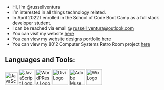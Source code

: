 - Hi, I’m @russellventura
- I’m interested in all things technology related.
- In April 2022 I enrolled in the School of Code Boot Camp as a full stack developer student. 
- I can be reached via email @ russell_ventura@outlook.com 
- You can visit my website <a href="https://russellventura.co.uk">here</a>
- You can view my website designs portfolio <a href="https://rvdms-pf.demonstration.website">here</a>
- You can view my 80'2 Computer Systems Retro Room project <a href="https://retro.russellventura.co.uk/">here</a>

<!---
russellventura/russellventura is a ✨ special ✨ repository because its `README.md` (this file) appears on your GitHub profile.
You can click the Preview link to take a look at your changes.
--->
<h2>Languages and Tools:</H2>
<div>
<img src="https://www.w3.org/html/logo/downloads/HTML5_Logo_64.png" alt="JavaScript Logo" width="40" height="40">
<img src="https://www.kindpng.com/picc/m/171-1718046_javascript-programming-language-logo-hd-png-download.png" alt="JavaScript Logo" width="50" height="50">
  
<img src="https://russellventura.co.uk/wp-content/uploads/2017/03/wordpress.png" alt="WordPRess Logo" width="50" height="50">
<img src="https://russellventura.co.uk/wp-content/uploads/2019/12/Divi4.png" alt="Divi Logo" width="50" height="50">
  
<img src="https://russellventura.co.uk/wp-content/uploads/2019/12/adobe-muse-logo-png-6.png" alt="Adobe Muse" width="50" height="50">
<img src="https://russellventura.co.uk/wp-content/uploads/2017/03/wix-icon.png" alt="Wix Logo" width="50" height="50">
  
  
</div>
